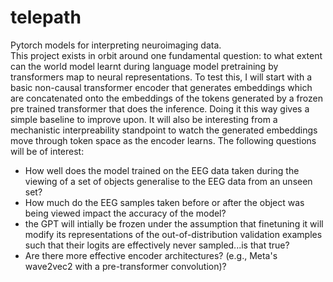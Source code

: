 # telepath
Pytorch models for interpreting neuroimaging data.\
This project exists in orbit around one fundamental question: to what extent can the world model learnt during language model pretraining by transformers map to neural representations. To test this, I will start with a basic non-causal transformer encoder that generates embeddings which are concatenated onto the embeddings of the tokens generated by a frozen pre trained transformer that does the inference. Doing it this way gives a simple baseline to improve upon. It will also be interesting from a mechanistic interpreability standpoint to watch the generated embeddings move through token space as the encoder learns. The following questions will be of interest:

- How well does the model trained on the EEG data taken during the viewing of a set of objects generalise to the EEG data from an unseen set?
- How much do the EEG samples taken before or after the object was being viewed impact the accuracy of the model?
- the GPT will intially be frozen under the assumption that finetuning it will modify its representations of the out-of-distribution validation examples such that their logits are effectively never sampled...is that true?
- Are there more effective encoder architectures? (e.g., Meta's wave2vec2 with a pre-transformer convolution)?
